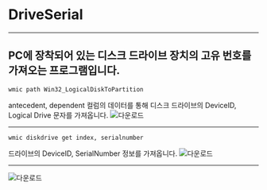 # DriveSerial
-------------
PC에 장착되어 있는 디스크 드라이브 장치의 고유 번호를 가져오는 프로그램입니다.
-------------

```
wmic path Win32_LogicalDiskToPartition
```
antecedent, dependent 컬럼의 데이터를 통해 디스크 드라이브의 DeviceID, Logical Drive 문자를 가져옵니다.
![다운로드](https://media.discordapp.net/attachments/1025908716316393484/1190960697618747422/0.png?ex=65a3b395&is=65913e95&hm=c5d4284b73468fa1755a1358faac2fa1fca33e384c822843edea802d606e06f9&=&format=webp&quality=lossless&width=918&height=501)

-------------

```
wmic diskdrive get index, serialnumber
```
드라이브의 DeviceID, SerialNumber 정보를 가져옵니다.
![다운로드](https://media.discordapp.net/attachments/1025908716316393484/1190960698004606986/1.png?ex=65a3b395&is=65913e95&hm=c076568b27ea58838f8a023a2dde9ce9272162aa88b5d49b19f42c16dc9017e9&=&format=webp&quality=lossless&width=916&height=516)


-------------
![다운로드](https://media.discordapp.net/attachments/1025908716316393484/1190961264986439730/2.png?ex=65a3b41c&is=65913f1c&hm=32c015ab7688457383a17e507805637b7465cc80acf02aa1e9edeb46b79e2f66&=&format=webp&quality=lossless&width=918&height=480)
